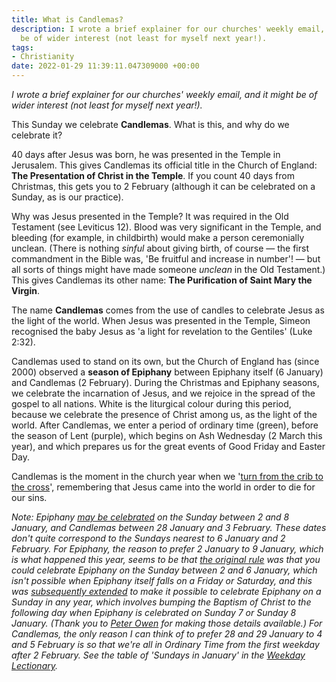 ```yaml
---
title: What is Candlemas?
description: I wrote a brief explainer for our churches' weekly email, and it might
  be of wider interest (not least for myself next year!).
tags:
- Christianity
date: 2022-01-29 11:39:11.047309000 +00:00
---
```

_I wrote a brief explainer for our churches' weekly email, and it might be of wider interest (not least for myself next year!)._

This Sunday we celebrate **Candlemas**. What is this, and why do we celebrate it?

40 days after Jesus was born, he was presented in the Temple in Jerusalem. This gives Candlemas its official title in the Church of England: **The Presentation of Christ in the Temple**. If you count 40 days from Christmas, this gets you to 2 February (although it can be celebrated on a Sunday, as is our practice).

Why was Jesus presented in the Temple? It was required in the Old Testament (see Leviticus 12). Blood was very significant in the Temple, and bleeding (for example, in childbirth) would make a person ceremonially unclean. (There is nothing _sinful_ about giving birth, of course — the first commandment in the Bible was, 'Be fruitful and increase in number'! — but all sorts of things might have made someone _unclean_ in the Old Testament.) This gives Candlemas its other name: **The Purification of Saint Mary the Virgin**.

The name **Candlemas** comes from the use of candles to celebrate Jesus as the light of the world. When Jesus was presented in the Temple, Simeon recognised the baby Jesus as 'a light for revelation to the Gentiles' (Luke 2:32).

Candlemas used to stand on its own, but the Church of England has (since 2000) observed a **season of Epiphany** between Epiphany itself (6 January) and Candlemas (2 February). During the Christmas and Epiphany seasons, we celebrate the incarnation of Jesus, and we rejoice in the spread of the gospel to all nations. White is the liturgical colour during this period, because we celebrate the presence of Christ among us, as the light of the world. After Candlemas, we enter a period of ordinary time (green), before the season of Lent (purple), which begins on Ash Wednesday (2 March this year), and which prepares us for the great events of Good Friday and Easter Day.

Candlemas is the moment in the church year when we '[turn from the crib to the cross](https://www.churchofengland.org/prayer-and-worship/worship-texts-and-resources/common-worship/churchs-year/times-and-seasons-1#mmm116)', remembering that Jesus came into the world in order to die for our sins.

_Note: Epiphany [may be celebrated](https://www.churchofengland.org/prayer-and-worship/worship-texts-and-resources/common-worship/churchs-year/rules#p534) on the Sunday between 2 and 8 January, and Candlemas between 28 January and 3 February. These dates don't quite correspond to the Sundays nearest to 6 January and 2 February. For Epiphany, the reason to prefer 2 January to 9 January, which is what happened this year, seems to be that [the original rule](http://peterowen.org.uk/articles/cwamend1.html) was that you could celebrate Epiphany on the Sunday between 2 and 6 January, which isn't possible when Epiphany itself falls on a Friday or Saturday, and this was [subsequently extended](http://peterowen.org.uk/articles/cwamend2.html) to make it possible to celebrate Epiphany on a Sunday in any year, which involves bumping the Baptism of Christ to the following day when Epiphany is celebrated on Sunday 7 or Sunday 8 January. (Thank you to [Peter Owen](http://peterowen.org.uk) for making those details available.) For Candlemas, the only reason I can think of to prefer 28 and 29 January to 4 and 5 February is so that we're all in Ordinary Time from the first weekday after 2 February. See the table of 'Sundays in January' in the [Weekday Lectionary](https://www.churchofengland.org/sites/default/files/2017-11/weekday%20lectionary%202005.pdf)._
